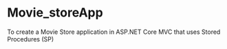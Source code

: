 # Movie_storeApp
To create a Movie Store application in ASP.NET Core MVC that uses Stored Procedures (SP)
